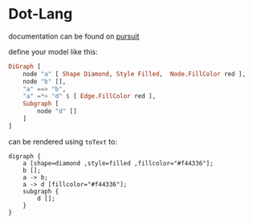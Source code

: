 Dot-Lang
========

documentation can be found on [pursuit](https://pursuit.purescript.org/packages/purescript-dotlang/1.1.0/docs/Data.DotLang#t:DotLang)

define your model like this:

```purescript
DiGraph [
    node "a" [ Shape Diamond, Style Filled,  Node.FillColor red ],
    node "b" [],
    "a" ==> "b",
    "a" =*> "d" $ [ Edge.FillColor red ],
    Subgraph [
        node "d" []
    ]
]
```

can be rendered using `toText` to:

```
digraph {
    a [shape=diamond ,style=filled ,fillcolor="#f44336"];
    b [];
    a -> b;
    a -> d [fillcolor="#f44336"];
    subgraph {
        d []; 
    }
}
```
